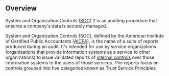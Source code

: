 
## Overview

System and Organization Controls ([SOC](https://us.aicpa.org/content/dam/aicpa/interestareas/frc/assuranceadvisoryseravices/downloadabledocuments/trust-services-criteria.pdf)) 2 is an auditing procedure that ensures a company's data is securely managed.

System and Organization Controls (SOC), defined by the American Institute of Certified Public Accountants ([AICPA](https://en.wikipedia.org/wiki/American_Institute_of_Certified_Public_Accountants)), is the name of a suite of reports produced during an audit. It's intended for use by service organizations (organizations that provide information systems as a service to other organizations) to issue validated reports of [internal controls](https://en.wikipedia.org/wiki/Internal_control) over those information systems to the users of those services. The reports focus on controls grouped into five categories known as Trust Service Principles
